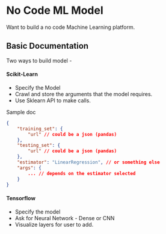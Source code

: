 # No Code ML Model

Want to build a no code Machine Learning platform. 

## Basic Documentation

Two ways to build model - 

#### Scikit-Learn 

- Specify the Model
- Crawl and store the arguments that the model requires. 
- Use Sklearn API to make calls. 

Sample doc

```json
{
    "training_set": {
        "url" // could be a json (pandas)
    }, 
    "testing_set": {
        "url" // could be a json (pandas)
    },
    "estimator": "LinearRegression", // or something else
    "args": {
        ... // depends on the estimator selected
    }
}
```

#### Tensorflow

- Specify the model
- Ask for Neural Network - Dense or CNN
- Visualize layers for user to add. 


